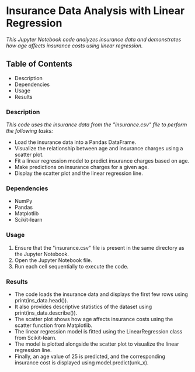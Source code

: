 # Insurance Data Analysis with Linear Regression
*This Jupyter Notebook code analyzes insurance data and demonstrates how age affects insurance costs using linear regression.*

## Table of Contents
- Description
- Dependencies
- Usage
- Results

### Description
*This code uses the insurance data from the "insurance.csv" file to perform the following tasks:*
- Load the insurance data into a Pandas DataFrame.
- Visualize the relationship between age and insurance charges using a scatter plot.
- Fit a linear regression model to predict insurance charges based on age.
- Make predictions on insurance charges for a given age.
- Display the scatter plot and the linear regression line.

### Dependencies
- NumPy
- Pandas
- Matplotlib
- Scikit-learn

### Usage
1. Ensure that the "insurance.csv" file is present in the same directory as the Jupyter Notebook.
2. Open the Jupyter Notebook file.
3. Run each cell sequentially to execute the code.

### Results
- The code loads the insurance data and displays the first few rows using print(ins_data.head()).
- It also provides descriptive statistics of the dataset using print(ins_data.describe()).
- The scatter plot shows how age affects insurance costs using the scatter function from Matplotlib.
- The linear regression model is fitted using the LinearRegression class from Scikit-learn.
- The model is plotted alongside the scatter plot to visualize the linear regression line.
- Finally, an age value of 25 is predicted, and the corresponding insurance cost is displayed using model.predict(unk_x).
